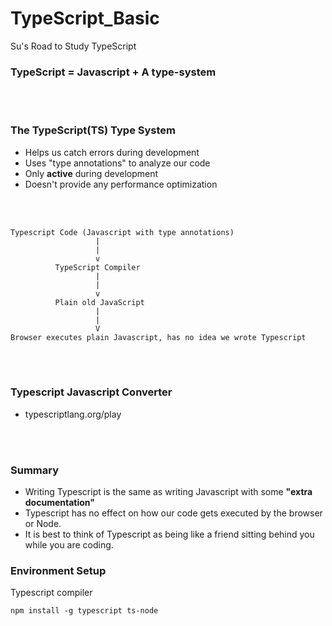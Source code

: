 # TypeScript_Basic
Su's Road to Study TypeScript


### TypeScript = Javascript + A type-system

<br>
<br>

### The TypeScript(TS) Type System
- Helps us catch errors during development
- Uses "type annotations" to analyze our code
- Only <b>active</b> during development
- Doesn't provide any performance optimization

<br>
<br>

```
Typescript Code (Javascript with type annotations)
                   |
                   |
                   v
          TypeScript Compiler
                   |
                   |  
                   v
          Plain old JavaScript
                   |
                   |
                   V
Browser executes plain Javascript, has no idea we wrote Typescript
```

<br>
<br>

### Typescript Javascript Converter
- typescriptlang.org/play

<br>
<br>

### Summary
- Writing Typescript is the same as writing Javascript with some <b>"extra documentation"</b>
- Typescript has no effect on how our code gets executed by the browser or Node.
- It is best to think of Typescript as being like a friend sitting behind you while you are coding.


### Environment Setup
Typescript compiler
```
npm install -g typescript ts-node
```
